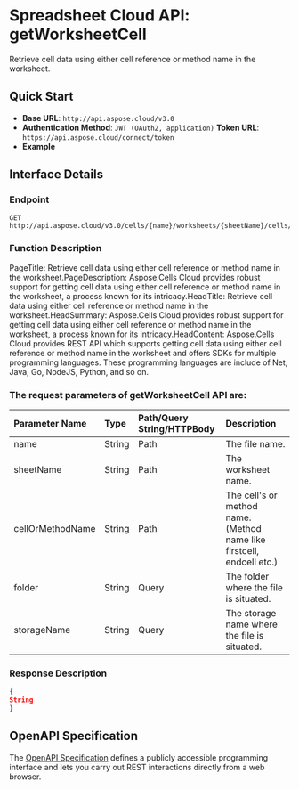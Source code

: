 # **Spreadsheet Cloud API: getWorksheetCell**

Retrieve cell data using either cell reference or method name in the worksheet. 


## **Quick Start**

- **Base URL**: `http://api.aspose.cloud/v3.0`
- **Authentication Method**: `JWT (OAuth2, application)`  **Token URL**: `https://api.aspose.cloud/connect/token`
- **Example** 

## **Interface Details**

### **Endpoint** 

```
GET http://api.aspose.cloud/v3.0/cells/{name}/worksheets/{sheetName}/cells/{cellOrMethodName}
```
### **Function Description**
PageTitle: Retrieve cell data using either cell reference or method name in the worksheet.PageDescription: Aspose.Cells Cloud provides robust support for getting cell data using either cell reference or method name in the worksheet, a process known for its intricacy.HeadTitle: Retrieve cell data using either cell reference or method name in the worksheet.HeadSummary: Aspose.Cells Cloud provides robust support for getting cell data using either cell reference or method name in the worksheet, a process known for its intricacy.HeadContent: Aspose.Cells Cloud provides REST API which supports getting cell data using either cell reference or method name in the worksheet and offers SDKs for multiple programming languages. These programming languages are include of Net, Java, Go, NodeJS, Python, and so on.

### The request parameters of **getWorksheetCell** API are: 

| Parameter Name | Type | Path/Query String/HTTPBody | Description | 
| :- | :- | :- |:- | 
|name|String|Path|The file name.|
|sheetName|String|Path|The worksheet name.|
|cellOrMethodName|String|Path|The cell's or method name. (Method name like firstcell, endcell etc.)|
|folder|String|Query|The folder where the file is situated.|
|storageName|String|Query|The storage name where the file is situated.|

### **Response Description**
```json
{
String
}
```


## OpenAPI Specification

The [OpenAPI Specification](https://reference.aspose.cloud/cells/#/CellsController/GetWorksheetCell) defines a publicly accessible programming interface and lets you carry out REST interactions directly from a web browser.
